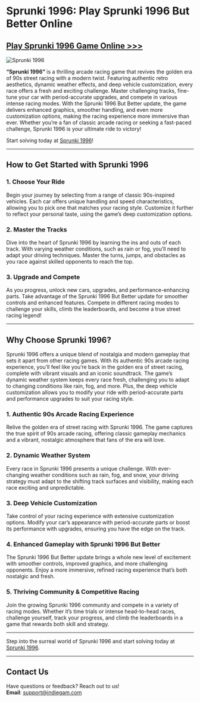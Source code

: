 # Sprunki 1996: Play Sprunki 1996 But Better Online

## [Play Sprunki 1996 Game Online >>>](https://sprunki1996.org/)  

![Sprunki 1996](https://storage.indiegam.com/sprunki-1996/cover.webp)  

**“Sprunki 1996”** is a thrilling arcade racing game that revives the golden era of 90s street racing with a modern twist. Featuring authentic retro aesthetics, dynamic weather effects, and deep vehicle customization, every race offers a fresh and exciting challenge. Master challenging tracks, fine-tune your car with period-accurate upgrades, and compete in various intense racing modes. With the Sprunki 1996 But Better update, the game delivers enhanced graphics, smoother handling, and even more customization options, making the racing experience more immersive than ever. Whether you’re a fan of classic arcade racing or seeking a fast-paced challenge, Sprunki 1996 is your ultimate ride to victory!

Start solving today at [Sprunki 1996](https://sprunki1996.org/)!  

---

## How to Get Started with Sprunki 1996  

### 1. Choose Your Ride
Begin your journey by selecting from a range of classic 90s-inspired vehicles. Each car offers unique handling and speed characteristics, allowing you to pick one that matches your racing style. Customize it further to reflect your personal taste, using the game’s deep customization options.

### 2. Master the Tracks
Dive into the heart of Sprunki 1996 by learning the ins and outs of each track. With varying weather conditions, such as rain or fog, you’ll need to adapt your driving techniques. Master the turns, jumps, and obstacles as you race against skilled opponents to reach the top.

### 3. Upgrade and Compete
As you progress, unlock new cars, upgrades, and performance-enhancing parts. Take advantage of the Sprunki 1996 But Better update for smoother controls and enhanced features. Compete in different racing modes to challenge your skills, climb the leaderboards, and become a true street racing legend!

---

## Why Choose Sprunki 1996?

Sprunki 1996 offers a unique blend of nostalgia and modern gameplay that sets it apart from other racing games. With its authentic 90s arcade racing experience, you’ll feel like you’re back in the golden era of street racing, complete with vibrant visuals and an iconic soundtrack. The game’s dynamic weather system keeps every race fresh, challenging you to adapt to changing conditions like rain, fog, and more. Plus, the deep vehicle customization allows you to modify your ride with period-accurate parts and performance upgrades to suit your racing style.

### 1. Authentic 90s Arcade Racing Experience
Relive the golden era of street racing with Sprunki 1996. The game captures the true spirit of 90s arcade racing, offering classic gameplay mechanics and a vibrant, nostalgic atmosphere that fans of the era will love.

### 2. Dynamic Weather System
Every race in Sprunki 1996 presents a unique challenge. With ever-changing weather conditions such as rain, fog, and snow, your driving strategy must adapt to the shifting track surfaces and visibility, making each race exciting and unpredictable.

### 3. Deep Vehicle Customization
Take control of your racing experience with extensive customization options. Modify your car’s appearance with period-accurate parts or boost its performance with upgrades, ensuring you have the edge on the track.

### 4. Enhanced Gameplay with Sprunki 1996 But Better
The Sprunki 1996 But Better update brings a whole new level of excitement with smoother controls, improved graphics, and more challenging opponents. Enjoy a more immersive, refined racing experience that’s both nostalgic and fresh.

### 5. Thriving Community & Competitive Racing
Join the growing Sprunki 1996 community and compete in a variety of racing modes. Whether it’s time trials or intense head-to-head races, challenge yourself, track your progress, and climb the leaderboards in a game that rewards both skill and strategy.

---

Step into the surreal world of Sprunki 1996 and start solving today at [Sprunki 1996](https://sprunki1996.org).  

---

## Contact Us  
Have questions or feedback? Reach out to us!  
**Email**: support@indiegam.com  
